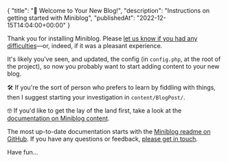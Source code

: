 {
    "title": "👋 Welcome to Your New Blog!",
    "description": "Instructions on getting started with Miniblog",
    "publishedAt": "2022-12-15T14:04:00+00:00"
}

Thank you for installing Miniblog.  Please [let us know if you had any difficulties](https://github.com/miniblog/engine/issues)&mdash;or, indeed, if it was a pleasant experience.

It's likely you've seen, and updated, the config (in `config.php`, at the root of the project), so now you probably want to start adding content to your new blog.

🛠️ If you're the sort of person who prefers to learn by fiddling with things, then I suggest starting your investigation in `content/BlogPost/`.

🤓 If you'd like to get the lay of the land first, take a look at the [documentation on Miniblog content](https://github.com/miniblog/engine/blob/main/doc/content.md).

The most up-to-date documentation starts with the [Miniblog readme on GitHub](https://github.com/miniblog/engine/blob/main/README.md).  If you have any questions or feedback, [please get in touch](https://github.com/miniblog/engine/issues).

Have fun...
